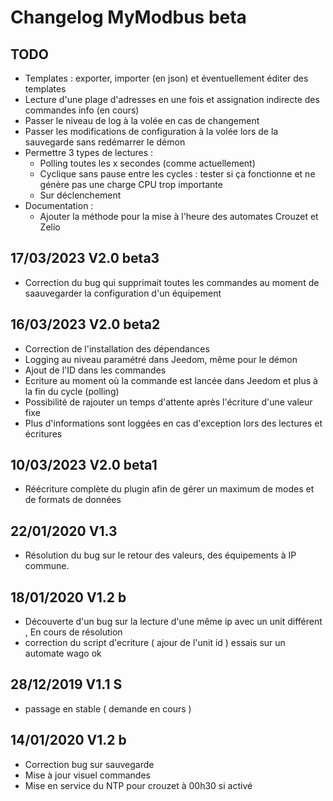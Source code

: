 # Changelog MyModbus beta

## TODO
- Templates : exporter, importer (en json) et éventuellement éditer des templates
- Lecture d'une plage d'adresses en une fois et assignation indirecte des commandes info (en cours)
- Passer le niveau de log à la volée en cas de changement
- Passer les modifications de configuration à la volée lors de la sauvegarde sans redémarrer le démon
- Permettre 3 types de lectures :
  - Polling toutes les x secondes (comme actuellement)
  - Cyclique sans pause entre les cycles : tester si ça fonctionne et ne génère pas une charge CPU trop importante
  - Sur déclenchement
- Documentation :
  - Ajouter la méthode pour la mise à l'heure des automates Crouzet et Zelio

## 17/03/2023 V2.0 beta3
- Correction du bug qui supprimait toutes les commandes au moment de saauvegarder la configuration d'un équipement

## 16/03/2023 V2.0 beta2
- Correction de l'installation des dépendances
- Logging au niveau paramétré dans Jeedom, même pour le démon
- Ajout de l'ID dans les commandes
- Ecriture au moment où la commande est lancée dans Jeedom et plus à la fin du cycle (polling)
- Possibilité de rajouter un temps d'attente après l'écriture d'une valeur fixe
- Plus d'informations sont loggées en cas d'exception lors des lectures et écritures

## 10/03/2023 V2.0 beta1
- Réécriture complète du plugin afin de gérer un maximum de modes et de formats de données

## 22/01/2020 V1.3
- Résolution du bug sur le retour des valeurs, des équipements à IP commune.

## 18/01/2020 V1.2 b
- Découverte d'un bug sur la lecture d'une même ip avec un unit différent , En cours de résolution 
- correction du script d'ecriture ( ajour de l'unit id ) essais sur un automate wago ok  

## 28/12/2019 V1.1 S
- passage en stable ( demande en cours ) 

## 14/01/2020 V1.2 b

- Correction bug sur sauvegarde
- Mise à jour visuel commandes
- Mise en service du NTP pour crouzet à 00h30 si activé
